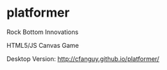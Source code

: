 platformer
==========

Rock Bottom Innovations

HTML5/JS Canvas Game

Desktop Version: http://cfanguy.github.io/platformer/
